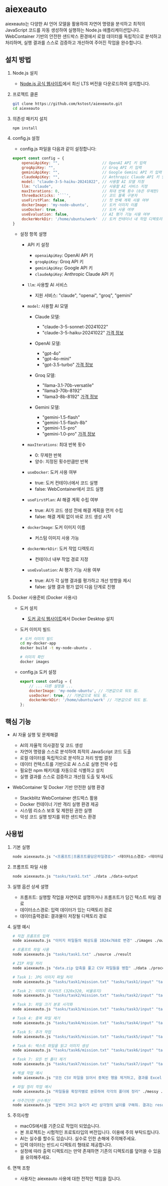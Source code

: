 # aiexeauto

aiexeauto는 다양한 AI 언어 모델을 활용하여 자연어 명령을 분석하고 최적의 JavaScript 코드를 자동 생성하여 실행하는 Node.js 애플리케이션입니다. WebContainer 기반의 안전한 샌드박스 환경에서 로컬 데이터를 독립적으로 분석하고 처리하며, 실행 결과를 스스로 검증하고 개선하여 주어진 작업을 완수합니다.

## 설치 방법

1. Node.js 설치
   - [Node.js 공식 웹사이트](https://nodejs.org/)에서 최신 LTS 버전을 다운로드하여 설치합니다.

2. 프로젝트 클론
   ```bash
   git clone https://github.com/kstost/aiexeauto.git
   cd aiexeauto
   ```

3. 의존성 패키지 설치
   ```bash
   npm install
   ```

4. config.js 설정
   - config.js 파일을 다음과 같이 설정합니다:
   ```javascript
   export const config = {
       openaiApiKey: "",                   // OpenAI API 키 입력
       groqApiKey: "",                     // Groq API 키 입력  
       geminiApiKey: "",                   // Google Gemini API 키 입력
       claudeApiKey: "",                   // Anthropic Claude API 키 입력
       model: "claude-3-5-haiku-20241022", // 사용할 AI 모델 지정
       llm: "claude",                      // 사용할 AI 서비스 지정
       maxIterations: 0,                   // 최대 반복 횟수 (0은 무제한)
       threeBackticks: '```',              // 코드 블록 구분자
       useFirstPlan: false,                // 첫 번째 계획 사용 여부
       dockerImage: 'my-node-ubuntu',      // 도커 이미지 이름
       useDocker: true,                    // 도커 사용 여부
       useEvaluation: false,               // AI 평가 기능 사용 여부
       dockerWorkDir: '/home/ubuntu/work'  // 도커 컨테이너 내 작업 디렉토리
   }
   ```

   - 설정 항목 설명
     - API 키 설정
       - `openaiApiKey`: OpenAI API 키
       - `groqApiKey`: Groq API 키
       - `geminiApiKey`: Google API 키
       - `claudeApiKey`: Anthropic Claude API 키

     - `llm`: 사용할 AI 서비스
       - 지원 서비스: "claude", "openai", "groq", "gemini"

     - `model`: 사용할 AI 모델
       - Claude 모델: 
           - "claude-3-5-sonnet-20241022"
           - "claude-3-5-haiku-20241022"
           [가격 정보](https://www.anthropic.com/pricing#anthropic-api)
       - OpenAI 모델:
           - "gpt-4o"
           - "gpt-4o-mini"
           - "gpt-3.5-turbo"
           [가격 정보](https://openai.com/api/pricing/)
           
       - Groq 모델:
           - "llama-3.1-70b-versatile"
           - "llama3-70b-8192"
           - "llama3-8b-8192"
           [가격 정보](https://groq.com/pricing)
       - Gemini 모델:
           - "gemini-1.5-flash"
           - "gemini-1.5-flash-8b"
           - "gemini-1.5-pro"
           - "gemini-1.0-pro"
           [가격 정보](https://ai.google.dev/pricing)

     - `maxIterations`: 최대 반복 횟수
       - 0: 무제한 반복
       - 양수: 지정된 횟수만큼만 반복

     - `useDocker`: 도커 사용 여부
       - true: 도커 컨테이너에서 코드 실행
       - false: WebContainer에서 코드 실행

     - `useFirstPlan`: AI 해결 계획 수립 여부
       - true: AI가 코드 생성 전에 해결 계획을 먼저 수립
       - false: 해결 계획 없이 바로 코드 생성 시작

     - `dockerImage`: 도커 이미지 이름
       - 커스텀 이미지 사용 가능

     - `dockerWorkDir`: 도커 작업 디렉토리
       - 컨테이너 내부 작업 경로 지정

     - `useEvaluation`: AI 평가 기능 사용 여부
       - true: AI가 각 실행 결과를 평가하고 개선 방향을 제시
       - false: 실행 결과 평가 없이 다음 단계로 진행


5. Docker 사용준비 (Docker 사용시)
   - 도커 설치
     - [도커 공식 웹사이트](https://www.docker.com/)에서 Docker Desktop 설치

   - 도커 이미지 빌드
     ```bash
     # 도커 이미지 빌드
     cd my-docker-app
     docker build -t my-node-ubuntu .

     # 이미지 확인
     docker images
     ```

   - config.js 도커 설정
     ```javascript
     export const config = {
         // ... 다른 설정들 ...
         dockerImage: 'my-node-ubuntu', // 기본값으로 둬도 됨.
         useDocker: true, // 기본값으로 둬도 됨.
         dockerWorkDir: '/home/ubuntu/work' // 기본값으로 둬도 됨.
     };
     ```



## 핵심 기능

- AI 자율 실행 및 문제해결
  - AI의 자율적 의사결정 및 코드 생성
  - 자연어 명령을 스스로 분석하여 최적의 JavaScript 코드 도출
  - 로컬 데이터를 독립적으로 분석하고 처리 방법 결정
  - 데이터 컨텍스트를 기반으로 AI 스스로 실행 전략 수립
  - 필요한 npm 패키지를 자동으로 식별하고 설치
  - 실행 결과를 스스로 검증하고 개선점 도출 및 재시도

- WebContainer 및 Docker 기반 안전한 실행 환경
  - Stackblitz WebContainer 샌드박스 활용
  - Docker 컨테이너 기반 격리 실행 환경 제공
  - 시스템 리소스 보호 및 제한된 권한 실행
  - 악성 코드 실행 방지를 위한 샌드박스 환경

## 사용법

1. 기본 실행
   ```bash
   node aiexeauto.js "<프롬프트|프롬프트를담은파일경로>" <데이터소스경로> <데이터출력경로>
   ```

2. 프롬프트 파일 사용
   ```bash
   node aiexeauto.js "tasks/task1.txt" ./data ./data-output
   ```

3. 실행 옵션 상세 설명
   - 프롬프트: 실행할 작업을 자연어로 설명하거나 프롬프트가 담긴 텍스트 파일 경로
   - 데이터소스경로: 입력 데이터가 있는 디렉토리 경로
   - 데이터출력경로: 결과물이 저장될 디렉토리 경로

4. 실행 예시
   ```bash
   # 직접 프롬프트 입력
   node aiexeauto.js "이미지 파일들의 해상도를 1024x768로 변경" ./images ./output

   # 프롬프트 파일 사용
   node aiexeauto.js "tasks/task1.txt" ./source ./result

   # ZIP 파일 처리
   node aiexeauto.js "data.zip 압축을 풀고 CSV 파일들을 병합" ./data ./processed

   # Task 1: JPG 이미지 파일 처리
   node aiexeauto.js "tasks/task1/mission.txt" "tasks/task1/input" "tasks/task1/output"

   # Task 2: 이미지 리사이즈 (320x320, 비율유지)
   node aiexeauto.js "tasks/task2/mission.txt" "tasks/task2/input" "tasks/task2/output"

   # Task 3: 파일 크기 분포 시각화
   node aiexeauto.js "tasks/task3/mission.txt" "tasks/task3/input" "tasks/task3/output"

   # Task 4: 중복 파일 제거
   node aiexeauto.js "tasks/task4/mission.txt" "tasks/task4/input" "tasks/task4/output"

   # Task 5: 추가 작업
   node aiexeauto.js "tasks/task5/mission.txt" "tasks/task5/input" "tasks/task5/output"

   # Task 6: 텍스트 파일을 읽고 이미지 생성
   node aiexeauto.js "tasks/task6/mission.txt" "tasks/task6/input" "tasks/task6/output"

   # Task 7: 모든 빈 폴더 제거
   node aiexeauto.js "tasks/task7/mission.txt" "tasks/task7/input" "tasks/task7/output"

   # 엑셀 작업 예시
   node aiexeauto.js "모든 CSV 파일을 읽어서 중복된 행을 제거하고, 결과를 Excel 파일로 저장" ./data ./result

   # 파일 정리 작업 예시
   node aiexeauto.js "파일들을 확장자별로 분류하여 각각의 폴더에 정리" ./messy ./organized

   # 아주간단한 산수계산
   node aiexeauto.js "밑변이 3이고 높이가 4인 삼각형의 넓이를 구해줘. 결과는 result.txt에 저장해줘. 그리고 그런 삼각형을 그려줘." ./data ./data-output
   ```


5. 주의사항
   - macOS에서를 기준으로 작업이 되었습니다.
   - 본 프로젝트는 시험적인 프로토타입의 버전입니다. 이용에 주의 부탁드립니다.
   - AI는 실수를 할수도 있습니다. 실수로 인한 손해에 주의해주세요.
   - 입력 데이터는 반드시 디렉토리 형태로 제공합니다.
   - 설정에 따라 출력 디렉토리는 만약 존재하면 기존의 디렉토리를 덮어쓸 수 있음을 유의해주세요.

6. 면책 조항
   - 사용자는 aiexeauto 사용에 대한 전적인 책임을 집니다.

